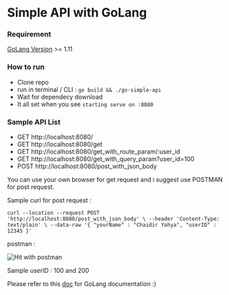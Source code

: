 # Simple API with GoLang

### Requirement
[GoLang Version](https://golang.org/dl/) >= 1.11

### How to run
 - Clone repo
 - run in terminal / CLI : `go build && ./go-simple-api`
 - Wait for dependecy download
 - It all set when you see `starting serve on :8080`
 
 ### Sample API List
 - GET http://localhost:8080/
 - GET http://localhost:8080/get
 - GET http://localhost:8080/get_with_route_param/:user_id
 - GET http://localhost:8080/get_with_query_param?user_id=100
 - POST http://localhost:8080/post_with_json_body
 
 You can use your own browser for get request and i suggest use POSTMAN for post request. 
 
 Sample curl for post request :
 
 `curl --location --request POST 'http://localhost:8080/post_with_json_body' \
--header 'Content-Type: text/plain' \
--data-raw '{
	"yourName" : "Chaidir Yahya",
	"userID" : 12345
}'`

 postman :
 
 ![Hit with postman](https://i.ibb.co/7VbB443/Screenshot-from-2021-02-01-10-13-54.png)

 Sample userID : 100 and 200
 
 Please refer to this [doc](https://golang.org/doc/) for GoLang documentation :)
 
